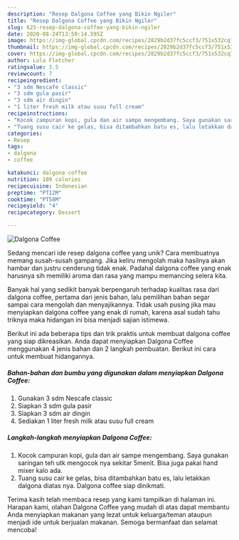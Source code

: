 ```yaml
---
description: "Resep Dalgona Coffee yang Bikin Ngiler"
title: "Resep Dalgona Coffee yang Bikin Ngiler"
slug: 625-resep-dalgona-coffee-yang-bikin-ngiler
date: 2020-08-24T13:59:14.595Z
image: https://img-global.cpcdn.com/recipes/2829b2d37fc5ccf3/751x532cq70/dalgona-coffee-foto-resep-utama.jpg
thumbnail: https://img-global.cpcdn.com/recipes/2829b2d37fc5ccf3/751x532cq70/dalgona-coffee-foto-resep-utama.jpg
cover: https://img-global.cpcdn.com/recipes/2829b2d37fc5ccf3/751x532cq70/dalgona-coffee-foto-resep-utama.jpg
author: Lula Fletcher
ratingvalue: 3.5
reviewcount: 7
recipeingredient:
- "3 sdm Nescafe classic"
- "3 sdm gula pasir"
- "3 sdm air dingin"
- "1 liter fresh milk atau susu full cream"
recipeinstructions:
- "Kocok campuran kopi, gula dan air sampe mengembang. Saya gunakan saringan teh utk mengocok nya sekitar 5menit. Bisa juga pakai hand mixer kalo ada."
- "Tuang susu cair ke gelas, bisa ditambahkan batu es, lalu letakkan dalgona diatas nya. Dalgona coffee siap dinikmati."
categories:
- Resep
tags:
- dalgona
- coffee

katakunci: dalgona coffee 
nutrition: 109 calories
recipecuisine: Indonesian
preptime: "PT12M"
cooktime: "PT58M"
recipeyield: "4"
recipecategory: Dessert

---
```



![Dalgona Coffee](https://img-global.cpcdn.com/recipes/2829b2d37fc5ccf3/751x532cq70/dalgona-coffee-foto-resep-utama.jpg)

Sedang mencari ide resep dalgona coffee yang unik? Cara membuatnya memang susah-susah gampang. Jika keliru mengolah maka hasilnya akan hambar dan justru cenderung tidak enak. Padahal dalgona coffee yang enak harusnya sih memiliki aroma dan rasa yang mampu memancing selera kita.



Banyak hal yang sedikit banyak berpengaruh terhadap kualitas rasa dari dalgona coffee, pertama dari jenis bahan, lalu pemilihan bahan segar sampai cara mengolah dan menyajikannya. Tidak usah pusing jika mau menyiapkan dalgona coffee yang enak di rumah, karena asal sudah tahu triknya maka hidangan ini bisa menjadi sajian istimewa.


Berikut ini ada beberapa tips dan trik praktis untuk membuat dalgona coffee yang siap dikreasikan. Anda dapat menyiapkan Dalgona Coffee menggunakan 4 jenis bahan dan 2 langkah pembuatan. Berikut ini cara untuk membuat hidangannya.

<!--inarticleads1-->

##### Bahan-bahan dan bumbu yang digunakan dalam menyiapkan Dalgona Coffee:

1. Gunakan 3 sdm Nescafe classic
1. Siapkan 3 sdm gula pasir
1. Siapkan 3 sdm air dingin
1. Sediakan 1 liter fresh milk atau susu full cream




<!--inarticleads2-->

##### Langkah-langkah menyiapkan Dalgona Coffee:

1. Kocok campuran kopi, gula dan air sampe mengembang. Saya gunakan saringan teh utk mengocok nya sekitar 5menit. Bisa juga pakai hand mixer kalo ada.
1. Tuang susu cair ke gelas, bisa ditambahkan batu es, lalu letakkan dalgona diatas nya. Dalgona coffee siap dinikmati.




Terima kasih telah membaca resep yang kami tampilkan di halaman ini. Harapan kami, olahan Dalgona Coffee yang mudah di atas dapat membantu Anda menyiapkan makanan yang lezat untuk keluarga/teman ataupun menjadi ide untuk berjualan makanan. Semoga bermanfaat dan selamat mencoba!
